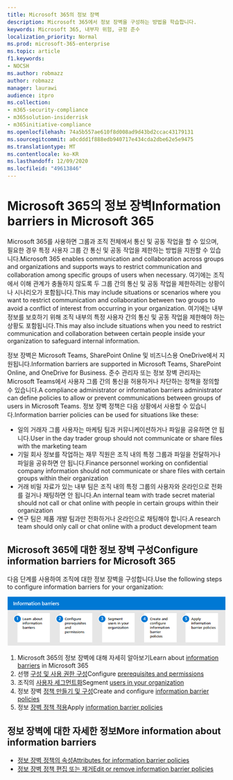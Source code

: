 ```yaml
---
title: Microsoft 365의 정보 장벽
description: Microsoft 365에서 정보 장벽을 구성하는 방법을 학습합니다.
keywords: Microsoft 365, 내부자 위험, 규정 준수
localization_priority: Normal
ms.prod: microsoft-365-enterprise
ms.topic: article
f1.keywords:
- NOCSH
ms.author: robmazz
author: robmazz
manager: laurawi
audience: itpro
ms.collection:
- m365-security-compliance
- m365solution-insiderrisk
- m365initiative-compliance
ms.openlocfilehash: 74a5b557ae610f8d008ad9d43bd2ccac43179131
ms.sourcegitcommit: a0cddd1f888edb940717e434cda2dbe62e5e9475
ms.translationtype: MT
ms.contentlocale: ko-KR
ms.lasthandoff: 12/09/2020
ms.locfileid: "49613846"
---
```

# <a name="information-barriers-in-microsoft-365"></a><span data-ttu-id="34b90-104">Microsoft 365의 정보 장벽</span><span class="sxs-lookup"><span data-stu-id="34b90-104">Information barriers in Microsoft 365</span></span>

<span data-ttu-id="34b90-105">Microsoft 365를 사용하면 그룹과 조직 전체에서 통신 및 공동 작업을 할 수 있으며, 필요한 경우 특정 사용자 그룹 간 통신 및 공동 작업을 제한하는 방법을 지원할 수 있습니다.</span><span class="sxs-lookup"><span data-stu-id="34b90-105">Microsoft 365 enables communication and collaboration across groups and organizations and supports ways to restrict communication and collaboration among specific groups of users when necessary.</span></span> <span data-ttu-id="34b90-106">여기에는 조직에서 이해 관계가 충돌하지 않도록 두 그룹 간의 통신 및 공동 작업을 제한하려는 상황이나 시나리오가 포함됩니다.</span><span class="sxs-lookup"><span data-stu-id="34b90-106">This may include situations or scenarios where you want to restrict communication and collaboration between two groups to avoid a conflict of interest from occurring in your organization.</span></span> <span data-ttu-id="34b90-107">여기에는 내부 정보를 보호하기 위해 조직 내부의 특정 사용자 간의 통신 및 공동 작업을 제한해야 하는 상황도 포함됩니다.</span><span class="sxs-lookup"><span data-stu-id="34b90-107">This may also include situations when you need to restrict communication and collaboration between certain people inside your organization to safeguard internal information.</span></span>

<span data-ttu-id="34b90-108">정보 장벽은 Microsoft Teams, SharePoint Online 및 비즈니스용 OneDrive에서 지원됩니다.</span><span class="sxs-lookup"><span data-stu-id="34b90-108">Information barriers are supported in Microsoft Teams, SharePoint Online, and OneDrive for Business.</span></span> <span data-ttu-id="34b90-109">준수 관리자 또는 정보 장벽 관리자는 Microsoft Teams에서 사용자 그룹 간의 통신을 허용하거나 차단하는 정책을 정의할 수 있습니다.</span><span class="sxs-lookup"><span data-stu-id="34b90-109">A compliance administrator or information barriers administrator can define policies to allow or prevent communications between groups of users in Microsoft Teams.</span></span> <span data-ttu-id="34b90-110">정보 장벽 정책은 다음 상황에서 사용할 수 있습니다.</span><span class="sxs-lookup"><span data-stu-id="34b90-110">Information barrier policies can be used for situations like these:</span></span>

- <span data-ttu-id="34b90-111">일의 거래자 그룹 사용자는 마케팅 팀과 커뮤니케이션하거나 파일을 공유하면 안 됩니다.</span><span class="sxs-lookup"><span data-stu-id="34b90-111">User in the day trader group should not communicate or share files with the marketing team</span></span>
- <span data-ttu-id="34b90-112">기밀 회사 정보를 작업하는 재무 직원은 조직 내의 특정 그룹과 파일을 전달하거나 파일을 공유하면 안 됩니다.</span><span class="sxs-lookup"><span data-stu-id="34b90-112">Finance personnel working on confidential company information should not communicate or share files with certain groups within their organization</span></span>
- <span data-ttu-id="34b90-113">거래 비밀 자료가 있는 내부 팀은 조직 내의 특정 그룹의 사용자와 온라인으로 전화를 걸거나 채팅하면 안 됩니다.</span><span class="sxs-lookup"><span data-stu-id="34b90-113">An internal team with trade secret material should not call or chat online with people in certain groups within their organization</span></span>
- <span data-ttu-id="34b90-114">연구 팀은 제품 개발 팀과만 전화하거나 온라인으로 채팅해야 합니다.</span><span class="sxs-lookup"><span data-stu-id="34b90-114">A research team should only call or chat online with a product development team</span></span>

## <a name="configure-information-barriers-for-microsoft-365"></a><span data-ttu-id="34b90-115">Microsoft 365에 대한 정보 장벽 구성</span><span class="sxs-lookup"><span data-stu-id="34b90-115">Configure information barriers for Microsoft 365</span></span>

<span data-ttu-id="34b90-116">다음 단계를 사용하여 조직에 대한 정보 장벽을 구성합니다.</span><span class="sxs-lookup"><span data-stu-id="34b90-116">Use the following steps to configure information barriers for your organization:</span></span>

![내부자 위험 솔루션 정보 장벽 단계](../media/ir-solution-ib-steps.png)

1. <span data-ttu-id="34b90-118">Microsoft [](information-barriers.md) 365의 정보 장벽에 대해 자세히 알아보기</span><span class="sxs-lookup"><span data-stu-id="34b90-118">Learn about [information barriers](information-barriers.md) in Microsoft 365</span></span>
2. <span data-ttu-id="34b90-119">선행 [구성 및 사용 권한 구성](information-barriers-policies.md#prerequisites)</span><span class="sxs-lookup"><span data-stu-id="34b90-119">Configure [prerequisites and permissions](information-barriers-policies.md#prerequisites)</span></span>
3. <span data-ttu-id="34b90-120">조직의 [사용자 세그먼트화](information-barriers-policies.md#part-1-segment-users)</span><span class="sxs-lookup"><span data-stu-id="34b90-120">Segment [users in your organization](information-barriers-policies.md#part-1-segment-users)</span></span>
4. <span data-ttu-id="34b90-121">정보 장벽 [정책 만들기 및 구성](information-barriers-policies.md#part-2-define-information-barrier-policies)</span><span class="sxs-lookup"><span data-stu-id="34b90-121">Create and configure [information barrier policies](information-barriers-policies.md#part-2-define-information-barrier-policies)</span></span>
5. <span data-ttu-id="34b90-122">정보 [장벽 정책 적용](information-barriers-policies.md#part-3-apply-information-barrier-policies)</span><span class="sxs-lookup"><span data-stu-id="34b90-122">Apply [information barrier policies](information-barriers-policies.md#part-3-apply-information-barrier-policies)</span></span>

## <a name="more-information-about-information-barriers"></a><span data-ttu-id="34b90-123">정보 장벽에 대한 자세한 정보</span><span class="sxs-lookup"><span data-stu-id="34b90-123">More information about information barriers</span></span>

- [<span data-ttu-id="34b90-124">정보 장벽 정책의 속성</span><span class="sxs-lookup"><span data-stu-id="34b90-124">Attributes for information barrier policies</span></span>](information-barriers-attributes.md)
- [<span data-ttu-id="34b90-125">정보 장벽 정책 편집 또는 제거</span><span class="sxs-lookup"><span data-stu-id="34b90-125">Edit or remove information barrier policies</span></span>](information-barriers-edit-segments-policies.md)